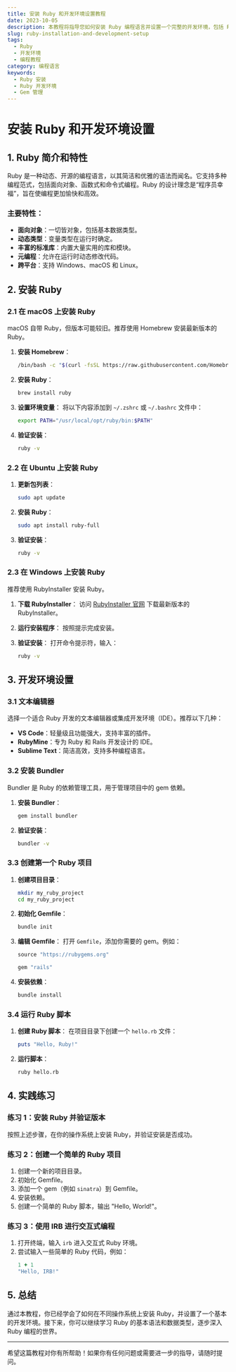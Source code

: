 ```yaml
---
title: 安装 Ruby 和开发环境设置教程
date: 2023-10-05
description: 本教程将指导您如何安装 Ruby 编程语言并设置一个完整的开发环境，包括 Ruby 的安装、Gem 管理、以及常用的开发工具配置。
slug: ruby-installation-and-development-setup
tags:
  - Ruby
  - 开发环境
  - 编程教程
category: 编程语言
keywords:
  - Ruby 安装
  - Ruby 开发环境
  - Gem 管理
---
```


# 安装 Ruby 和开发环境设置

## 1. Ruby 简介和特性

Ruby 是一种动态、开源的编程语言，以其简洁和优雅的语法而闻名。它支持多种编程范式，包括面向对象、函数式和命令式编程。Ruby 的设计理念是“程序员幸福”，旨在使编程更加愉快和高效。

### 主要特性：
- **面向对象**：一切皆对象，包括基本数据类型。
- **动态类型**：变量类型在运行时确定。
- **丰富的标准库**：内置大量实用的库和模块。
- **元编程**：允许在运行时动态修改代码。
- **跨平台**：支持 Windows、macOS 和 Linux。

## 2. 安装 Ruby

### 2.1 在 macOS 上安装 Ruby

macOS 自带 Ruby，但版本可能较旧。推荐使用 Homebrew 安装最新版本的 Ruby。

1. **安装 Homebrew**：
   ```bash
   /bin/bash -c "$(curl -fsSL https://raw.githubusercontent.com/Homebrew/install/HEAD/install.sh)"
   ```

2. **安装 Ruby**：
   ```bash
   brew install ruby
   ```

3. **设置环境变量**：
   将以下内容添加到 `~/.zshrc` 或 `~/.bashrc` 文件中：
   ```bash
   export PATH="/usr/local/opt/ruby/bin:$PATH"
   ```

4. **验证安装**：
   ```bash
   ruby -v
   ```

### 2.2 在 Ubuntu 上安装 Ruby

1. **更新包列表**：
   ```bash
   sudo apt update
   ```

2. **安装 Ruby**：
   ```bash
   sudo apt install ruby-full
   ```

3. **验证安装**：
   ```bash
   ruby -v
   ```

### 2.3 在 Windows 上安装 Ruby

推荐使用 RubyInstaller 安装 Ruby。

1. **下载 RubyInstaller**：
   访问 [RubyInstaller 官网](https://rubyinstaller.org/) 下载最新版本的 RubyInstaller。

2. **运行安装程序**：
   按照提示完成安装。

3. **验证安装**：
   打开命令提示符，输入：
   ```bash
   ruby -v
   ```

## 3. 开发环境设置

### 3.1 文本编辑器

选择一个适合 Ruby 开发的文本编辑器或集成开发环境（IDE）。推荐以下几种：

- **VS Code**：轻量级且功能强大，支持丰富的插件。
- **RubyMine**：专为 Ruby 和 Rails 开发设计的 IDE。
- **Sublime Text**：简洁高效，支持多种编程语言。

### 3.2 安装 Bundler

Bundler 是 Ruby 的依赖管理工具，用于管理项目中的 gem 依赖。

1. **安装 Bundler**：
   ```bash
   gem install bundler
   ```

2. **验证安装**：
   ```bash
   bundler -v
   ```

### 3.3 创建第一个 Ruby 项目

1. **创建项目目录**：
   ```bash
   mkdir my_ruby_project
   cd my_ruby_project
   ```

2. **初始化 Gemfile**：
   ```bash
   bundle init
   ```

3. **编辑 Gemfile**：
   打开 `Gemfile`，添加你需要的 gem。例如：
   ```ruby
   source "https://rubygems.org"

   gem "rails"
   ```

4. **安装依赖**：
   ```bash
   bundle install
   ```

### 3.4 运行 Ruby 脚本

1. **创建 Ruby 脚本**：
   在项目目录下创建一个 `hello.rb` 文件：
   ```ruby
   puts "Hello, Ruby!"
   ```

2. **运行脚本**：
   ```bash
   ruby hello.rb
   ```

## 4. 实践练习

### 练习 1：安装 Ruby 并验证版本

按照上述步骤，在你的操作系统上安装 Ruby，并验证安装是否成功。

### 练习 2：创建一个简单的 Ruby 项目

1. 创建一个新的项目目录。
2. 初始化 Gemfile。
3. 添加一个 gem（例如 `sinatra`）到 Gemfile。
4. 安装依赖。
5. 创建一个简单的 Ruby 脚本，输出 "Hello, World!"。

### 练习 3：使用 IRB 进行交互式编程

1. 打开终端，输入 `irb` 进入交互式 Ruby 环境。
2. 尝试输入一些简单的 Ruby 代码，例如：
   ```ruby
   1 + 1
   "Hello, IRB!"
   ```

## 5. 总结

通过本教程，你已经学会了如何在不同操作系统上安装 Ruby，并设置了一个基本的开发环境。接下来，你可以继续学习 Ruby 的基本语法和数据类型，逐步深入 Ruby 编程的世界。

---

希望这篇教程对你有所帮助！如果你有任何问题或需要进一步的指导，请随时提问。